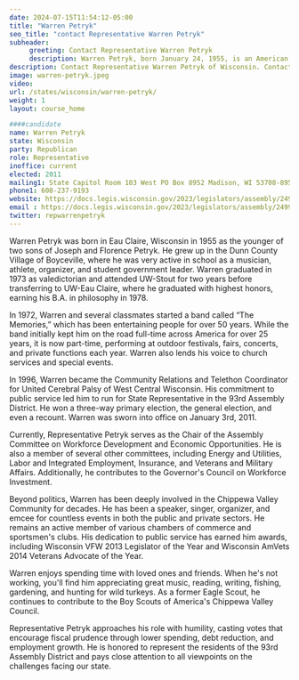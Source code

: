 ```yaml
---
date: 2024-07-15T11:54:12-05:00
title: "Warren Petryk"
seo_title: "contact Representative Warren Petryk"
subheader:
     greeting: Contact Representative Warren Petryk
     description: Warren Petryk, born January 24, 1955, is an American politician affiliated with the Republican Party. He assumed office as a member of the Wisconsin State Assembly, representing District 93, in 2011.
description: Contact Representative Warren Petryk of Wisconsin. Contact information for Warren Petryk includes email address, phone number, and mailing address.
image: warren-petryk.jpeg
video:
url: /states/wisconsin/warren-petryk/
weight: 1
layout: course_home

####candidate
name: Warren Petryk
state: Wisconsin
party: Republican
role: Representative
inoffice: current
elected: 2011
mailing1: State Capitol Room 103 West PO Box 8952 Madison, WI 53708-8952
phone1: 608-237-9193
website: https://docs.legis.wisconsin.gov/2023/legislators/assembly/2499/
email : https://docs.legis.wisconsin.gov/2023/legislators/assembly/2499/
twitter: repwarrenpetryk
---
```

Warren Petryk was born in Eau Claire, Wisconsin in 1955 as the younger of two sons of Joseph and Florence Petryk. He grew up in the Dunn County Village of Boyceville, where he was very active in school as a musician, athlete, organizer, and student government leader. Warren graduated in 1973 as valedictorian and attended UW-Stout for two years before transferring to UW-Eau Claire, where he graduated with highest honors, earning his B.A. in philosophy in 1978.

In 1972, Warren and several classmates started a band called “The Memories,” which has been entertaining people for over 50 years. While the band initially kept him on the road full-time across America for over 25 years, it is now part-time, performing at outdoor festivals, fairs, concerts, and private functions each year. Warren also lends his voice to church services and special events.

In 1996, Warren became the Community Relations and Telethon Coordinator for United Cerebral Palsy of West Central Wisconsin. His commitment to public service led him to run for State Representative in the 93rd Assembly District. He won a three-way primary election, the general election, and even a recount. Warren was sworn into office on January 3rd, 2011.

Currently, Representative Petryk serves as the Chair of the Assembly Committee on Workforce Development and Economic Opportunities. He is also a member of several other committees, including Energy and Utilities, Labor and Integrated Employment, Insurance, and Veterans and Military Affairs. Additionally, he contributes to the Governor's Council on Workforce Investment.

Beyond politics, Warren has been deeply involved in the Chippewa Valley Community for decades. He has been a speaker, singer, organizer, and emcee for countless events in both the public and private sectors. He remains an active member of various chambers of commerce and sportsmen's clubs. His dedication to public service has earned him awards, including Wisconsin VFW 2013 Legislator of the Year and Wisconsin AmVets 2014 Veterans Advocate of the Year.

Warren enjoys spending time with loved ones and friends. When he's not working, you'll find him appreciating great music, reading, writing, fishing, gardening, and hunting for wild turkeys. As a former Eagle Scout, he continues to contribute to the Boy Scouts of America's Chippewa Valley Council.

Representative Petryk approaches his role with humility, casting votes that encourage fiscal prudence through lower spending, debt reduction, and employment growth. He is honored to represent the residents of the 93rd Assembly District and pays close attention to all viewpoints on the challenges facing our state.
